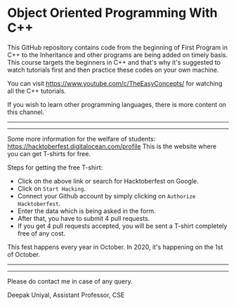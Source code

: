 # Object Oriented Programming With C++

This GitHub repository contains code from the beginning of First Program in C++
to the Inheritance and other programs are being added on timely basis.
This course targets the beginners in C++ and that's why it's suggested to watch
tutorials first and then practice these codes on your own machine.

You can visit https://www.youtube.com/c/TheEasyConcepts/ for watching all the C++ tutorials.

If you wish to learn other programming languages, there is more content on this channel.

_______________________________________________________________________________________________________
_______________________________________________________________________________________________________

Some more information for the welfare of students: https://hacktoberfest.digitalocean.com/profile
This is the website where you can get T-shirts for free.


Steps for getting the free T-shirt:

 * Click on the above link or search for Hacktoberfest on Google.
 * Click on `Start Hacking`.
 * Connect your Github account by simply clicking on `Authorize Hacktoberfest`.
 * Enter the data which is being asked in the form.
 * After that, you have to submit  4 pull requests.
 * If you get 4 pull requests accepted, you will be sent a T-shirt completely free of any cost.


This fest happens every year in October. In 2020, it's happening on the 1st of October.

_______________________________________________________________________________________________________
_______________________________________________________________________________________________________


Please do contact me in case of any query.

Deepak Uniyal,
Assistant Professor, CSE
